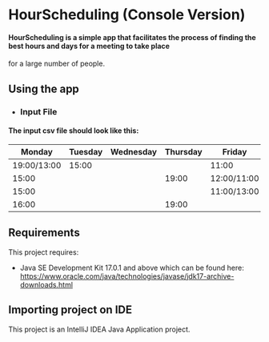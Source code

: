 # HourScheduling (Console Version)
#### HourScheduling is a simple app that facilitates the process of finding the best hours and days for a meeting to take place 
for a large number of people.

## Using the app
- ### Input File
#### The input csv file should look like this:
Monday | Tuesday | Wednesday | Thursday | Friday | Saturday | Sunday
---    | ---     | ---       | ---      | ---    | ---      | ---
19:00/13:00 | 15:00 | | | 11:00 | 
15:00 | | |19:00 |12:00/11:00 |
15:00 | | | | 11:00/13:00 |
16:00 | | | 19:00 | |

## Requirements
This project requires:
* Java SE Development Kit 17.0.1 and above which can be found here: https://www.oracle.com/java/technologies/javase/jdk17-archive-downloads.html

## Importing project on IDE
This project is an IntelliJ IDEA Java Application project.